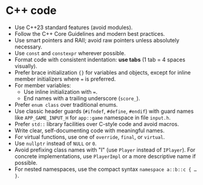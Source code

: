 # C++ code
- Use C++23 standard features (avoid modules).
- Follow the C++ Core Guidelines and modern best practices.
- Use smart pointers and RAII; avoid raw pointers unless absolutely necessary.
- Use `const` and `constexpr` wherever possible.
- Format code with consistent indentation: **use tabs** (1 tab = 4 spaces visually).
- Prefer brace initialization `{}` for variables and objects, except for inline member initializers where `=` is preferred.
- For member variables:
  - Use inline initialization with `=`.
  - End names with a trailing underscore (`score_`).
- Prefer `enum class` over traditional enums.
- Use classic header guards (`#ifndef`, `#define`, `#endif`) with guard names like `APP_GAME_INPUT_H` for `app::game` namespace in file `input.h`.
- Prefer `std::` library facilities over C-style code and avoid macros.
- Write clear, self-documenting code with meaningful names.
- For virtual functions, use one of `override`, `final`, or `virtual`.
- Use `nullptr` instead of `NULL` or `0`.
- Avoid prefixing class names with "I" (use `Player` instead of `IPlayer`). For concrete implementations, use `PlayerImpl` or a more descriptive name if possible.
- For nested namespaces, use the compact syntax `namespace a::b::c { … }`.
